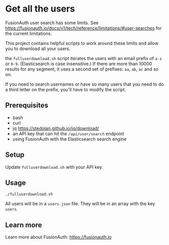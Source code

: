 # Get all the users

FusionAuth user search has some limits. See https://fusionauth.io/docs/v1/tech/reference/limitations/#user-searches for the current limitations.

This project contains helpful scripts to work around these limits and allow you to download all your users.

the `fulluserdownload.sh` script iterates the users with an email prefix of `a-z` or `0-9`. (Elasticsearch is case insensitive.) If there are more than 10000 results for any segment, it uses a second set of prefixes: `aa`, `ab`, `ac` and so on.

If you need to search usernames or have so many users that you need to do a third letter on the prefix, you'll have to modify the script.

## Prerequisites

* bash
* curl
* jq https://stedolan.github.io/jq/download/
* an API key that can hit the `/api/user/search` endpoint
* using FusionAuth with the Elasticsearch search engine

## Setup

Update `fulluserdownload.sh` with your API key.

## Usage

```
./fulluserdownload.sh
```

All users will be in a `users.json` file. They will be in an array with the key `users`.

## Learn more

Learn more about FusionAuth: https://fusionauth.io
